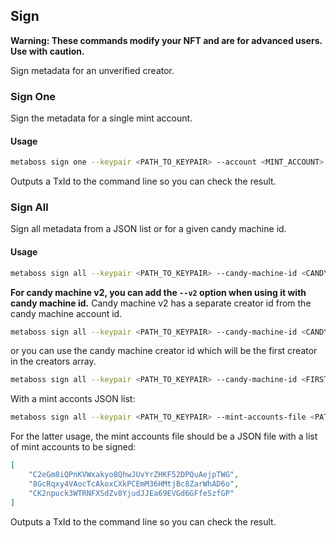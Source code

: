 ## Sign

**Warning: These commands modify your NFT and are for advanced users. Use with caution.**

Sign metadata for an unverified creator.

### Sign One

Sign the metadata for a single mint account.

#### Usage

```bash
metaboss sign one --keypair <PATH_TO_KEYPAIR> --account <MINT_ACCOUNT>
```

Outputs a TxId to the command line so you can check the result.

### Sign All

Sign all metadata from a JSON list or for a given candy machine id.

#### Usage

```bash
metaboss sign all --keypair <PATH_TO_KEYPAIR> --candy-machine-id <CANDY_MACHINE_ID>
```

**For candy machine v2, you can add the `--v2` option when using it with candy machine id.**
Candy machine v2 has a separate creator id from the candy machine account id. 

```bash
metaboss sign all --keypair <PATH_TO_KEYPAIR> --candy-machine-id <CANDY_MACHINE_ID> --v2
```

or you can use the candy machine creator id which will be the first creator in the creators array.

```bash
metaboss sign all --keypair <PATH_TO_KEYPAIR> --candy-machine-id <FIRST_CREATOR>
```

With a mint acconts JSON list:

```bash
metaboss sign all --keypair <PATH_TO_KEYPAIR> --mint-accounts-file <PATH_TO_MINT_ACCOUNTS_FILE>
```

For the latter usage, the mint accounts file should be a JSON file with a list of mint accounts to be signed:

```json
[
    "C2eGm8iQPnKVWxakyo8QhwJUvYrZHKF52DPQuAejpTWG",
    "8GcRqxy4VAocTcAkoxCXkPCEmM36HMtjBc8ZarWhAD6o",
    "CK2npuck3WTRNFXSdZv8YjudJJEa69EVGd6GFfeSzfGP"
]
```

Outputs a TxId to the command line so you can check the result.
